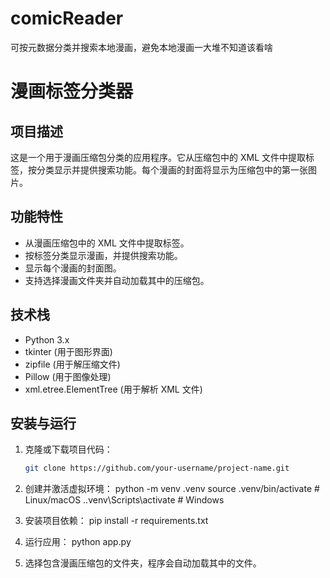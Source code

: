 # comicReader
可按元数据分类并搜索本地漫画，避免本地漫画一大堆不知道该看啥
# 漫画标签分类器

## 项目描述
这是一个用于漫画压缩包分类的应用程序。它从压缩包中的 XML 文件中提取标签，按分类显示并提供搜索功能。每个漫画的封面将显示为压缩包中的第一张图片。

## 功能特性
- 从漫画压缩包中的 XML 文件中提取标签。
- 按标签分类显示漫画，并提供搜索功能。
- 显示每个漫画的封面图。
- 支持选择漫画文件夹并自动加载其中的压缩包。

## 技术栈
- Python 3.x
- tkinter (用于图形界面)
- zipfile (用于解压缩文件)
- Pillow (用于图像处理)
- xml.etree.ElementTree (用于解析 XML 文件)

## 安装与运行

1. 克隆或下载项目代码：
   ```bash
   git clone https://github.com/your-username/project-name.git

2. 创建并激活虚拟环境：
    python -m venv .venv
    source .venv/bin/activate  # Linux/macOS
    .\.venv\Scripts\activate   # Windows

3. 安装项目依赖：
    pip install -r requirements.txt

4. 运行应用：
    python app.py

5. 选择包含漫画压缩包的文件夹，程序会自动加载其中的文件。